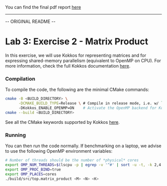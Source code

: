 You can find the final pdf report [here](report/report.pdf) 

---

-- ORIGINAL README --

# Lab 3: Exercise 2 - Matrix Product

In this exercise, we will use Kokkos for representing matrices and for expressing shared-memory parallelism
(equivalent to OpenMP on CPU). For more information, check the full Kokkos documentation [here](https://kokkos.org/kokkos-core-wiki/index.html).

### Compilation

To compile the code, the following are the minimal CMake commands:
```sh
cmake -B <BUILD_DIRECTORY> \
      -DCMAKE_BUILD_TYPE=Release \ # Compile in release mode, i.e. w/ `-O3`
      -DKokkos_ENABLE_OPENMP=ON    # Activate the OpenMP backend for Kokkos
cmake --build <BUILD_DIRECTORY>
```

See all the CMake keywords supported by Kokkos [here](https://kokkos.org/kokkos-core-wiki/get-started/configuration-guide.html).

### Running

You can then run the code normally. If benchmarking on a laptop, we advise to use the following OpenMP environment variables:
```sh
# Number of threads should be the number of *physical* cores
export OMP_NUM_THREADS=$(lscpu -p | egrep -v '^#' | sort -u -t, -k 2,4 | wc -l)
export OMP_PROC_BIND=true
export OMP_PLACES=cores
./build/src/top.matrix_product <M> <N> <K>
```
